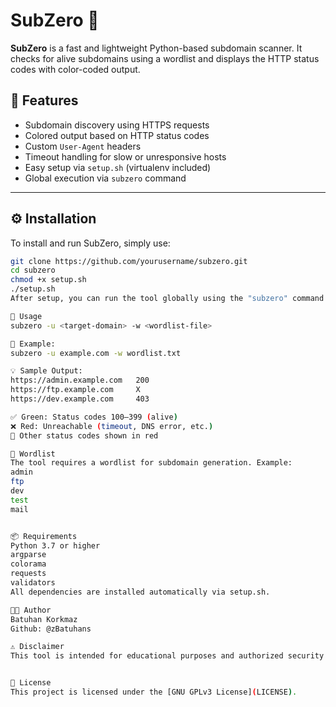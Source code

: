 # SubZero 🔎

**SubZero** is a fast and lightweight Python-based subdomain scanner. It checks for alive subdomains using a wordlist and displays the HTTP status codes with color-coded output.

## 🧪 Features

- Subdomain discovery using HTTPS requests
- Colored output based on HTTP status codes
- Custom `User-Agent` headers
- Timeout handling for slow or unresponsive hosts
- Easy setup via `setup.sh` (virtualenv included)
- Global execution via `subzero` command

---

## ⚙️ Installation

To install and run SubZero, simply use:

```bash
git clone https://github.com/yourusername/subzero.git
cd subzero
chmod +x setup.sh
./setup.sh
After setup, you can run the tool globally using the "subzero" command.

🚀 Usage
subzero -u <target-domain> -w <wordlist-file>

📌 Example:
subzero -u example.com -w wordlist.txt

💡 Sample Output:
https://admin.example.com   200
https://ftp.example.com     X
https://dev.example.com     403

✅ Green: Status codes 100–399 (alive)
❌ Red: Unreachable (timeout, DNS error, etc.)
🔴 Other status codes shown in red

📁 Wordlist
The tool requires a wordlist for subdomain generation. Example:
admin
ftp
dev
test
mail


📦 Requirements
Python 3.7 or higher
argparse
colorama
requests
validators
All dependencies are installed automatically via setup.sh.

👨‍💻 Author
Batuhan Korkmaz
Github: @zBatuhans

⚠️ Disclaimer
This tool is intended for educational purposes and authorized security testing only. Unauthorized scanning of systems you do not own or have permission to test is illegal and unethical. Use responsibly.


📌 License
This project is licensed under the [GNU GPLv3 License](LICENSE).
